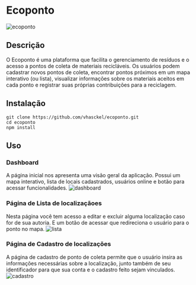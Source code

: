 # Ecoponto

![ecoponto](https://github.com/vhasckel/ecoponto/assets/85519759/58d65b7b-8044-4842-9307-6fa480e203b5)

## Descrição

O Ecoponto é uma plataforma que facilita o gerenciamento de resíduos e o acesso a pontos de coleta de materiais recicláveis. Os usuários podem cadastrar novos pontos de coleta, encontrar pontos próximos em um mapa interativo (ou lista), visualizar informações sobre os materiais aceitos em cada ponto e registrar suas próprias contribuições para a reciclagem.

## Instalação

```
git clone https://github.com/vhasckel/ecoponto.git
cd ecoponto
npm install
```

## Uso

### Dashboard

A página inicial nos apresenta uma visão geral da aplicação. Possui um mapa interativo, lista de locais cadastrados, usuários online e botão para acessar funcionalidades.
![dashboard](https://github.com/vhasckel/ecoponto/assets/85519759/dda016d4-d4fc-4b66-976a-871bb1336016)

### Página de Lista de localizaçãoes

Nesta página você tem acesso a editar e excluir alguma localização caso for de sua autoria. E um botão de acessar que redireciona o usuário para o ponto no mapa.
![lista](https://github.com/vhasckel/ecoponto/assets/85519759/b8292e82-507b-461a-8199-dd593216a149)

### Página de Cadastro de localizações

A página de cadastro de ponto de coleta permite que o usuário insira as informações necessárias sobre a localização, junto também de seu identificador para que sua conta e o cadastro feito sejam vinculados.
![cadastro](https://github.com/vhasckel/ecoponto/assets/85519759/67de6425-12cb-4943-a0de-ae4c6a576b3a)
